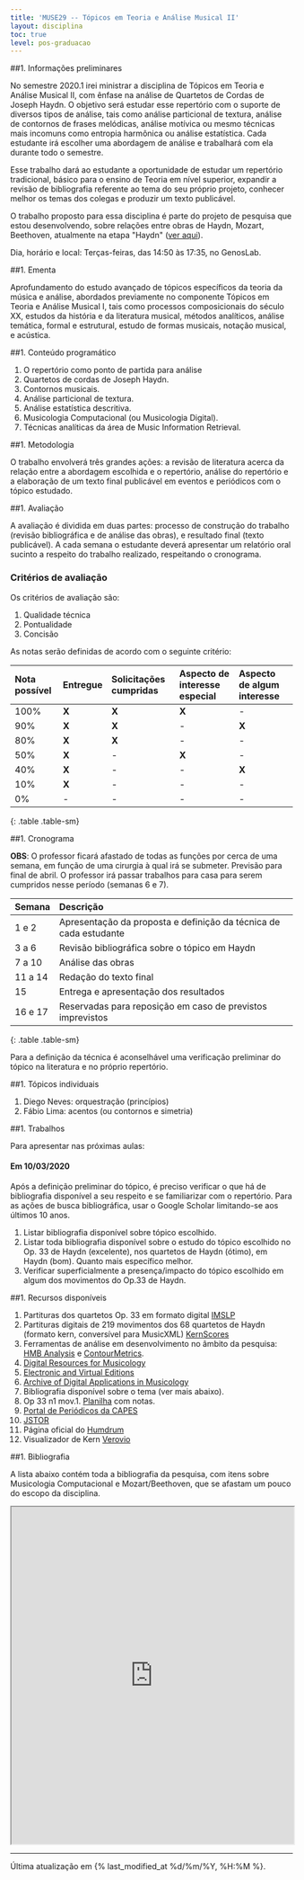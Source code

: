 ```yaml
---
title: 'MUSE29 -- Tópicos em Teoria e Análise Musical II'
layout: disciplina
toc: true
level: pos-graduacao
---
```


##1. Informações preliminares

No semestre 2020.1 irei ministrar a disciplina de Tópicos em Teoria e
Análise Musical II, com ênfase na análise de Quartetos de Cordas de Joseph
Haydn. O objetivo será estudar esse repertório com o suporte de diversos
tipos de análise, tais como análise particional de textura, análise de
contornos de frases melódicas, análise motívica ou mesmo técnicas mais
incomuns como entropia harmônica ou análise estatística. Cada estudante irá
escolher uma abordagem de análise e trabalhará com ela durante todo o
semestre.

Esse trabalho dará ao estudante a oportunidade de estudar um repertório
tradicional, básico para o ensino de Teoria em nível superior, expandir a
revisão de bibliografia referente ao tema do seu próprio projeto, conhecer
melhor os temas dos colegas e produzir um texto publicável.

O trabalho proposto para essa disciplina é parte do projeto de pesquisa que
estou desenvolvendo, sobre relações entre obras de Haydn, Mozart, Beethoven,
atualmente na etapa "Haydn"
([ver aqui](https://marcos.sampaio.me/pt-br/projetos/hmb-analysis/)).

Dia, horário e local: Terças-feiras, das 14:50 às 17:35, no GenosLab.

##1. Ementa

Aprofundamento do estudo avançado de tópicos específicos da teoria da
música e análise, abordados previamente no componente Tópicos em Teoria e
Análise Musical I, tais como processos composicionais do século XX, estudos
da história e da literatura musical, métodos analíticos, análise temática,
formal e estrutural, estudo de formas musicais, notação musical, e acústica.

##1. Conteúdo programático

1. O repertório como ponto de partida para análise
1. Quartetos de cordas de Joseph Haydn.
1. Contornos musicais.
1. Análise particional de textura.
1. Análise estatística descritiva.
1. Musicologia Computacional (ou Musicologia Digital).
1. Técnicas analíticas da área de Music Information Retrieval.

##1. Metodologia

O trabalho envolverá três grandes ações: a revisão de literatura acerca da
relação entre a abordagem escolhida e o repertório, análise do repertório e
a elaboração de um texto final publicável em eventos e periódicos com o
tópico estudado.

##1. Avaliação

A avaliação é dividida em duas partes: processo de construção do trabalho
(revisão bibliográfica e de análise das obras), e resultado final (texto
publicável). A cada semana o estudante deverá apresentar um relatório oral
sucinto a respeito do trabalho realizado, respeitando o cronograma.

### Critérios de avaliação

Os critérios de avaliação são:

1. Qualidade técnica
1. Pontualidade
1. Concisão

As notas serão definidas de acordo com o seguinte critério:

| Nota possível | Entregue | Solicitações cumpridas | Aspecto de interesse especial | Aspecto de algum interesse |
|:--------------|:---------|:-----------------------|:------------------------------|:---------------------------|
| 100%          | **X**    | **X**                  | **X**                         | -                          |
| 90%           | **X**    | **X**                  | -                             | **X**                      |
| 80%           | **X**    | **X**                  | -                             | -                          |
| 50%           | **X**    | -                      | **X**                         | -                          |
| 40%           | **X**    | -                      | -                             | **X**                      |
| 10%           | **X**    | -                      | -                             | -                          |
| 0%            | -        | -                      | -                             | -                          |
{: .table .table-sm}

##1. Cronograma

**OBS**: O professor ficará afastado de todas as funções por cerca de uma
semana, em função de uma cirurgia à qual irá se submeter. Previsão para
final de abril. O professor irá passar trabalhos para casa para serem
cumpridos nesse período (semanas 6 e 7).

| Semana  | Descrição                                                         |
|:--------|:------------------------------------------------------------------|
| 1 e 2   | Apresentação da proposta e definição da técnica de cada estudante |
| 3 a 6   | Revisão bibliográfica sobre o tópico em Haydn                     |
| 7 a 10  | Análise das obras                                                 |
| 11 a 14 | Redação do texto final                                            |
| 15      | Entrega e apresentação dos resultados                             |
| 16 e 17 | Reservadas para reposição em caso de previstos imprevistos        |
{: .table .table-sm}

Para a definição da técnica é aconselhável uma verificação preliminar do
tópico na literatura e no próprio repertório.

##1. Tópicos individuais

1. Diego Neves: orquestração (princípios)
1. Fábio Lima: acentos (ou contornos e simetria)

##1. Trabalhos

Para apresentar nas próximas aulas:

#### Em 10/03/2020

Após a definição preliminar do tópico, é preciso verificar o que há de
bibliografia disponível a seu respeito e se familiarizar com o repertório.
Para as ações de busca bibliográfica, usar o Google Scholar limitando-se
aos últimos 10 anos.

1. Listar bibliografia disponível sobre tópico escolhido.
1. Listar toda bibliografia disponível sobre o estudo do tópico escolhido
no Op. 33 de Haydn (excelente), nos quartetos de Haydn (ótimo), em Haydn
(bom). Quanto mais específico melhor.
1. Verificar superficialmente a presença/impacto do tópico escolhido em
algum dos movimentos do Op.33 de Haydn.

##1. Recursos disponíveis

1. Partituras dos quartetos Op. 33 em formato digital
   [IMSLP](http://conquest.imslp.info/files/imglnks/usimg/0/01/IMSLP455448-PMLP12766-Op33_comb.pdf)
1. Partituras digitais de 219 movimentos dos 68 quartetos de Haydn (formato
   kern, conversível para MusicXML) [KernScores](http://kern.ccarh.org/)
1. Ferramentas de análise em desenvolvimento no âmbito da pesquisa:
   [HMB Analysis](https://hmb.sampaio.me) e
   [ContourMetrics](https://contour.sampaio.me).
1. [Digital Resources for Musicology](https://drm.ccarh.org/)
1. [Electronic and Virtual Editions](https://eve.ccarh.org/)
1. [Archive of Digital Applications in Musicology](https://adam.ccarh.org/)
1. Bibliografia disponível sobre o tema (ver mais abaixo).
1. Op 33 n1 mov.1. [Planilha](https://docs.google.com/spreadsheets/d/1ryw2e9lESy7bk44eytLxB-vtFRK9RGUfG3CDtjCf4BY/edit?usp=sharing) com notas.
1. [Portal de Periódicos da CAPES](https://www.periodicos.capes.gov.br/)
1. [JSTOR](https://www.jstor.org/)
1. Página oficial do [Humdrum](https://www.humdrum.org/)
1. Visualizador de Kern [Verovio](http://verovio.humdrum.org/)

##1. Bibliografia

A lista abaixo contém toda a bibliografia da pesquisa, com itens sobre
Musicologia Computacional e Mozart/Beethoven, que se afastam um pouco do
escopo da disciplina.

<iframe width="100%" height="600px" src="https://bibbase.org/show?bib=https%3A%2F%2Fhmb.sampaio.me%2Fstatic%2Fbibliografia.bib"></iframe>

<hr>

Última atualização em {% last_modified_at %d/%m/%Y, %H:%M %}.
